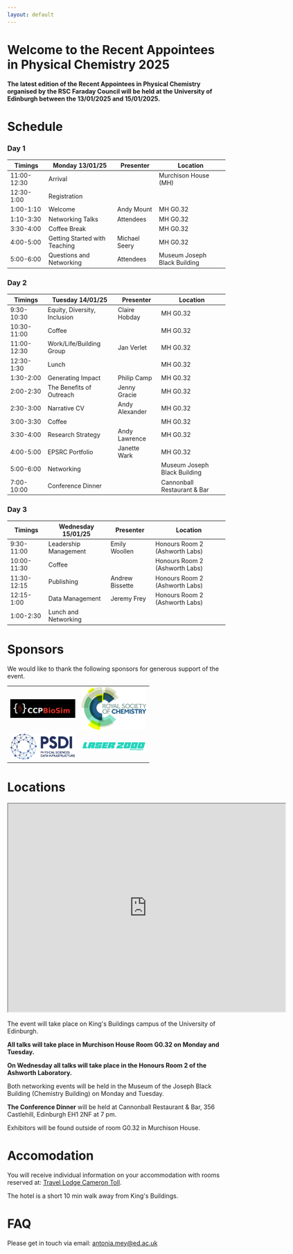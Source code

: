 ```yaml
---
layout: default
---
```


# Welcome to the Recent Appointees in Physical Chemistry 2025

**The latest edition of the Recent Appointees in Physical Chemistry organised by the RSC Faraday Council will be held at the University of Edinburgh between the 13/01/2025 and 15/01/2025.**

# Schedule

### Day 1

| Timings     | Monday 13/01/25               | Presenter           | Location |
|-------------|-------------------------------|---------------------|----------|
| 11:00-12:30 | Arrival                       |                     |Murchison House (MH) |
| 12:30-1:00  | Registration                  |                     | |
| 1:00-1:10   | Welcome                       | Andy Mount          |MH G0.32 |
| 1:10-3:30   | Networking Talks              | Attendees           |MH G0.32 |
| 3:30-4:00   | Coffee Break                  |                     |MH G0.32 |
| 4:00-5:00   | Getting Started with Teaching | Michael Seery       |MH G0.32 |
| 5:00-6:00   | Questions and Networking      | Attendees           |Museum Joseph Black Building |

### Day 2

| Timings     | Tuesday 14/01/25              | Presenter           | Location |
|-------------|-------------------------------|---------------------|---------|
| 9:30-10:30  | Equity, Diversity, Inclusion  | Claire Hobday       |MH G0.32 |
| 10:30-11:00 | Coffee                        |                     |MH G0.32 |
| 11:00-12:30 | Work/Life/Building Group      | Jan Verlet          |MH G0.32 |
| 12:30-1:30  | Lunch                         |                     |MH G0.32 |
| 1:30-2:00   | Generating Impact             | Philip Camp         |MH G0.32 |
| 2:00-2:30   | The Benefits of Outreach      | Jenny Gracie        |MH G0.32 |
| 2:30-3:00   | Narrative CV                  | Andy Alexander      |MH G0.32 |
| 3:00-3:30   | Coffee                        |                     |MH G0.32 |
| 3:30-4:00   | Research Strategy             | Andy Lawrence       |MH G0.32 |
| 4:00-5:00   | EPSRC Portfolio               | Janette Wark        |MH G0.32 |
| 5:00-6:00   | Networking                    |                     |Museum Joseph Black Building |
| 7:00-10:00  | Conference Dinner             |                     |Cannonball Restaurant & Bar |

### Day 3

| Timings     | Wednesday 15/01/25            | Presenter           | Location  |
|-------------|-------------------------------|---------------------|-----------|
| 9:30-11:00  | Leadership Management         | Emily Woollen       | Honours Room 2 (Ashworth Labs) |
| 10:00-11:30 | Coffee                        |                     | Honours Room 2 (Ashworth Labs) |
| 11:30-12:15 | Publishing                    | Andrew Bissette     | Honours Room 2 (Ashworth Labs) |
| 12:15-1:00  | Data Management               | Jeremy Frey         | Honours Room 2 (Ashworth Labs) |
| 1:00-2:30   | Lunch and Networking          |                     |

# Sponsors

We would like to thank the following sponsors for generous support of the event.



<table>
  <tr>
    <td><img src="images/CCPBioSim.jpg" alt="CCPBioSim" style="width:150px;"></td>
    <td><img src="images/RSC-logo.jpg" alt="RSC Logo" style="width:150px;"></td>
  </tr>
  <tr>
    <td><img src="images/PSDI.jpg" alt="PSDI Logo" style="width:150px;"></td>
    <td><img src="images/laser-2000-photonics-logo-454x80.png" alt="Laser 2000 Photonics Logo" style="width:150px;"></td>
  </tr>
</table>



# Locations
<iframe src="https://www.google.com/maps/d/u/0/embed?mid=1vnSG7xqroUbpY6NA1B-QGZF45vEA-fs&ehbc=2E312F&noprof=1" width="640" height="480"></iframe>


The event will take place on King's Buildings campus of the University of Edinburgh. 

**All talks will take place in Murchison House Room G0.32 on Monday and Tuesday.**

**On Wednesday all talks will take place in the Honours Room 2 of the Ashworth Laboratory.**

Both networking events will be held in the Museum of the Joseph Black Building (Chemistry Building) on Monday and Tuesday. 

**The Conference Dinner** will be held at Cannonball Restaurant & Bar, 356 Castlehill, Edinburgh EH1 2NF at 7 pm. 

Exhibitors will be found outside of room G0.32 in Murchison House. 


# Accomodation
You will receive individual information on your accommodation with rooms reserved at:
[Travel Lodge Cameron Toll](https://www.travelodge.co.uk/hotels/418/Edinburgh-Cameron-Toll-hotel).

The hotel is a short 10 min walk away from King's Buildings. 

# FAQ
Please get in touch via email: antonia.mey@ed.ac.uk